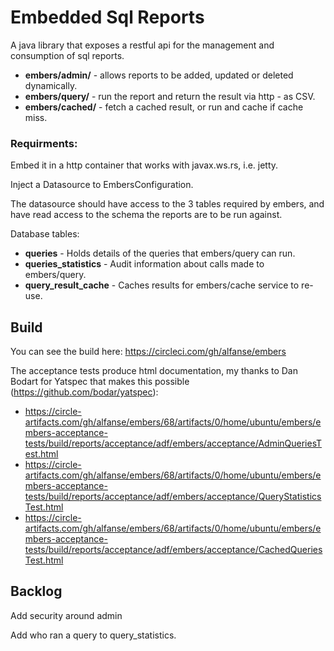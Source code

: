 # Embedded Sql Reports
A java library that exposes a restful api for the management and consumption of sql reports.

* **embers/admin/** - allows reports to be added, updated or deleted dynamically.
* **embers/query/<query name>** - run the report and return the result via http - as CSV.
* **embers/cached/<query name>** - fetch a cached result, or run and cache if cache miss.

### Requirments:
Embed it in a http container that works with javax.ws.rs, i.e. jetty.

Inject a Datasource to EmbersConfiguration.

The datasource should have access to the 3 tables required by embers, and have read access to the schema the reports are to be run against.

Database tables:

* **queries** - Holds details of the queries that embers/query can run.
* **queries_statistics** - Audit information about calls made to embers/query.
* **query_result_cache** - Caches results for embers/cache service to re-use.

## Build
You can see the build here: https://circleci.com/gh/alfanse/embers

The acceptance tests produce html documentation, my thanks to Dan Bodart for Yatspec that makes this possible (https://github.com/bodar/yatspec):

* https://circle-artifacts.com/gh/alfanse/embers/68/artifacts/0/home/ubuntu/embers/embers-acceptance-tests/build/reports/acceptance/adf/embers/acceptance/AdminQueriesTest.html
* https://circle-artifacts.com/gh/alfanse/embers/68/artifacts/0/home/ubuntu/embers/embers-acceptance-tests/build/reports/acceptance/adf/embers/acceptance/QueryStatisticsTest.html
* https://circle-artifacts.com/gh/alfanse/embers/68/artifacts/0/home/ubuntu/embers/embers-acceptance-tests/build/reports/acceptance/adf/embers/acceptance/CachedQueriesTest.html


## Backlog

Add security around admin

Add who ran a query to query_statistics.

